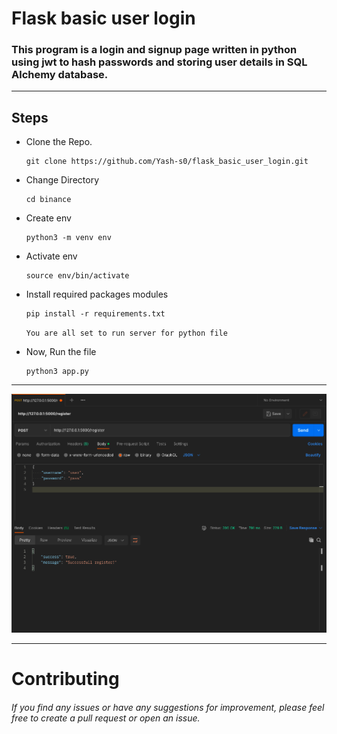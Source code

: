 # Flask basic user login 

### This program is a login and signup page written in python using jwt to hash passwords and storing user details in SQL Alchemy database.
_____
## Steps

- Clone the Repo.
    ```
    git clone https://github.com/Yash-s0/flask_basic_user_login.git
    ```
- Change Directory
    ```
    cd binance
    ```
- Create env
    ```
    python3 -m venv env
    ```
- Activate env
    ```
    source env/bin/activate
    ```
- Install required packages modules
    ``` 
    pip install -r requirements.txt
    ```
    `You are all set to run server for python file`
    
- Now, Run the file
    ``` 
    python3 app.py
    ```
___
    
<p align="center" width="80%">
    <img src="/images/1.jpg">
</p>
    
___
    
# Contributing

###### If you find any issues or have any suggestions for improvement, please feel free to create a pull request or open an issue.
